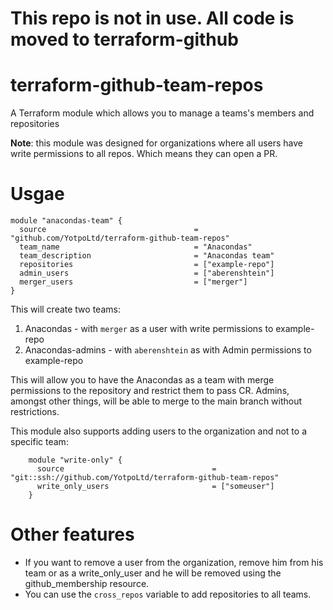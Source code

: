# This repo is not in use. All code is moved to terraform-github

# terraform-github-team-repos
A Terraform module which allows you to manage a teams's members and repositories

**Note**: this module was designed for organizations where all users have write permissions to all repos. Which means they can open a PR.


# Usgae  
```
module "anacondas-team" {
  source                                 = "github.com/YotpoLtd/terraform-github-team-repos"
  team_name                              = "Anacondas"
  team_description                       = "Anacondas team"
  repositories                           = ["example-repo"]
  admin_users                            = ["aberenshtein"]
  merger_users                           = ["merger"]   
}
```

This will create two teams:
1. Anacondas - with `merger` as a user with write permissions to example-repo
2. Anacondas-admins - with `aberenshtein` as with Admin permissions to example-repo

This will allow you to have the Anacondas as a team with merge permissions to the repository and restrict them to pass CR. Admins, amongst other things, will be able to merge to the main branch without restrictions.

This module also supports adding users to the organization and not to a specific team:
```
    module "write-only" {
      source                                 = "git::ssh://github.com/YotpoLtd/terraform-github-team-repos"
      write_only_users                       = ["someuser"]
    }

```

# Other features
* If you want to remove a user from the organization, remove him from his team or as a write_only_user and he will be removed using the github_membership resource.
* You can use the `cross_repos` variable to add repositories to all teams.  
